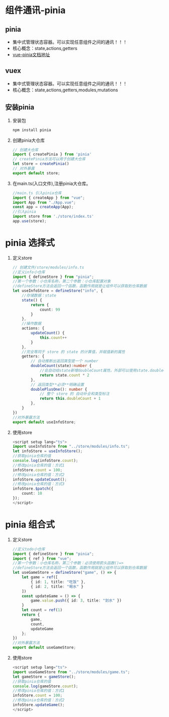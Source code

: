 # 组件通讯-pinia

## pinia
+ 集中式管理状态容器。可以实现任意组件之间的通讯！！！
+ 核心概念：state,actions,getters
+ [vue-pinia文档地址](https://pinia.vuejs.org/)

## vuex
+ 集中式管理状态容器。可以实现任意组件之间的通讯！！！
+ 核心概念：state,actions,getters,modules,mutations

## 安装pinia
1. 安装包
    ```bash
    npm install pinia
    ```
2. 创建pinia大仓库
    ```ts
    // 创建大仓库
    import { createPinia } from 'pinia'
    // createPinia方法可以用于创建大仓库
    let store = createPinia()
    // 对外暴露
    export default store;
    ```
3. 在main.ts(入口文件),注册pinia大仓库。
    ```ts
    //main.ts 引入pinia仓库
    import { createApp } from "vue";
    import App from "./App.vue";
    const app = createApp(App);
    //引入pinia
    import store from './store/index.ts'
    app.use(store);
    ```

# pinia 选择式
1. 定义store
    ```ts
    // 创建文件/store/modules/info.ts
    //定义info小仓库
    import { defineStore } from "pinia";
    //第一个参数：小仓库名称，第二个参数：小仓库配置对象
    //defineStore方法会返回一个函数，函数作用就是让组件可以获取到仓库数据
    let useInfoStore = defineStore("info", {
        //存储数据：state
        state() {
            return {
                count: 99
            }
        },
        //操作数据
        actions: {
            updateCount() {
                this.count++
            }
        },
        //完全等同于 store 的 state 的计算值，并赋值新的属性
        getters: {
            // 自动推断出返回类型是一个 number
            doubleCount(state):number {
                //会自动给state新增doubleCount属性。外部可以使用state.doubleCount属性
                return state.count * 2
            },
            // 返回类型**必须**明确设置
            doublePlusOne(): number {
                // 整个 store 的 自动补全和类型标注
                return this.doubleCount + 1
            },
        }
    })
    //对外暴露方法
    export default useInfoStore;
    ```
2. 使用store
    ```ts
    <script setup lang="ts">
    import useInfoStore from "../store/modules/info.ts";
    let infoStore = useInfoStore();
    //获取pinia仓库的值
    console.log(infoStore.count);
    //修改pinia仓库的值：方式1
    infoStore.count = 100;
    //修改pinia仓库的值：方式2
    infoStore.updateCount();
    //修改pinia仓库的值：方式3
    infoStore.$patch({
        count: 10
    });
    </script>
    ```

# pinia 组合式
1. 定义store
    ```ts
    //定义todo小仓库
    import { defineStore } from "pinia";
    import { ref } from "vue";
    //第一个参数：小仓库名称，第二个参数：必须使用箭头函数()=>
    //defineStore方法会返回一个函数，函数作用就是让组件可以获取到仓库数据
    let useGameStore = defineStore("game", () => {
        let game = ref([
            { id: 1, title: "吃饭" },
            { id: 2, title: "喝水" }
        ])
        const updateGame = () => {
            game.value.push({ id: 3, title: "划水" })
        }
        let count = ref(1)
        return {
            game,
            count,
            updateGame
        };
    })
    //对外暴露方法
    export default useGameStore;
    ```
2. 使用store
    ```ts
    <script setup lang="ts">
    import useGameStore from "../store/modules/game.ts";
    let gameStore = gameStore();
    //获取pinia仓库的值
    console.log(gameStore.count);
    //修改pinia仓库的值：方式1
    infoStore.count = 100;
    //修改pinia仓库的值：方式2
    infoStore.updateGame();
    </script>
    ```